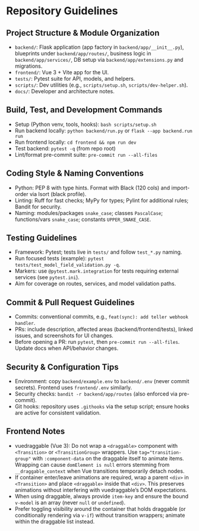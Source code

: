 # Repository Guidelines

## Project Structure & Module Organization

- `backend/`: Flask application (app factory in `backend/app/__init__.py`), blueprints under `backend/app/routes/`, business logic in `backend/app/services/`, DB setup via `backend/app/extensions.py` and migrations.
- `frontend/`: Vue 3 + Vite app for the UI.
- `tests/`: Pytest suite for API, models, and helpers.
- `scripts/`: Dev utilities (e.g., `scripts/setup.sh`, `scripts/dev-helper.sh`).
- `docs/`: Developer and architecture notes.

## Build, Test, and Development Commands

- Setup (Python venv, tools, hooks): `bash scripts/setup.sh`
- Run backend locally: `python backend/run.py` or `flask --app backend.run run`
- Run frontend locally: `cd frontend && npm run dev`
- Test backend: `pytest -q` (from repo root)
- Lint/format pre-commit suite: `pre-commit run --all-files`

## Coding Style & Naming Conventions

- Python: PEP 8 with type hints. Format with Black (120 cols) and import-order via Isort (black profile).
- Linting: Ruff for fast checks; MyPy for types; Pylint for additional rules; Bandit for security.
- Naming: modules/packages `snake_case`; classes `PascalCase`; functions/vars `snake_case`; constants `UPPER_SNAKE_CASE`.

## Testing Guidelines

- Framework: Pytest; tests live in `tests/` and follow `test_*.py` naming.
- Run focused tests (example): `pytest tests/test_model_field_validation.py -q`.
- Markers: use `@pytest.mark.integration` for tests requiring external services (see `pytest.ini`).
- Aim for coverage on routes, services, and model validation paths.

## Commit & Pull Request Guidelines

- Commits: conventional commits, e.g., `feat(sync): add teller webhook handler`.
- PRs: include description, affected areas (backend/frontend/tests), linked issues, and screenshots for UI changes.
- Before opening a PR: run `pytest`, then `pre-commit run --all-files`. Update docs when API/behavior changes.

## Security & Configuration Tips

- Environment: copy `backend/example.env` to `backend/.env` (never commit secrets). Frontend uses `frontend/.env` similarly.
- Security checks: `bandit -r backend/app/routes` (also enforced via pre-commit).
- Git hooks: repository uses `.githooks` via the setup script; ensure hooks are active for consistent validation.

## Frontend Notes

- vuedraggable (Vue 3): Do not wrap a `<draggable>` component with `<Transition>` or `<TransitionGroup>` wrappers. Use `tag="transition-group"` with `:component-data` on the draggable itself to animate items. Wrapping can cause `domElement is null` errors stemming from `__draggable_context` when Vue transitions temporarily detach nodes.
- If container enter/leave animations are required, wrap a parent `<div>` in `<Transition>` and place `<draggable>` inside that `<div>`. This preserves animations without interfering with vuedraggable’s DOM expectations.
- When using draggable, always provide `item-key` and ensure the bound `v-model` is an array (never `null` or `undefined`).
- Prefer toggling visibility around the container that holds draggable (or conditionally rendering via `v-if`) without transition wrappers; animate within the draggable list instead.
